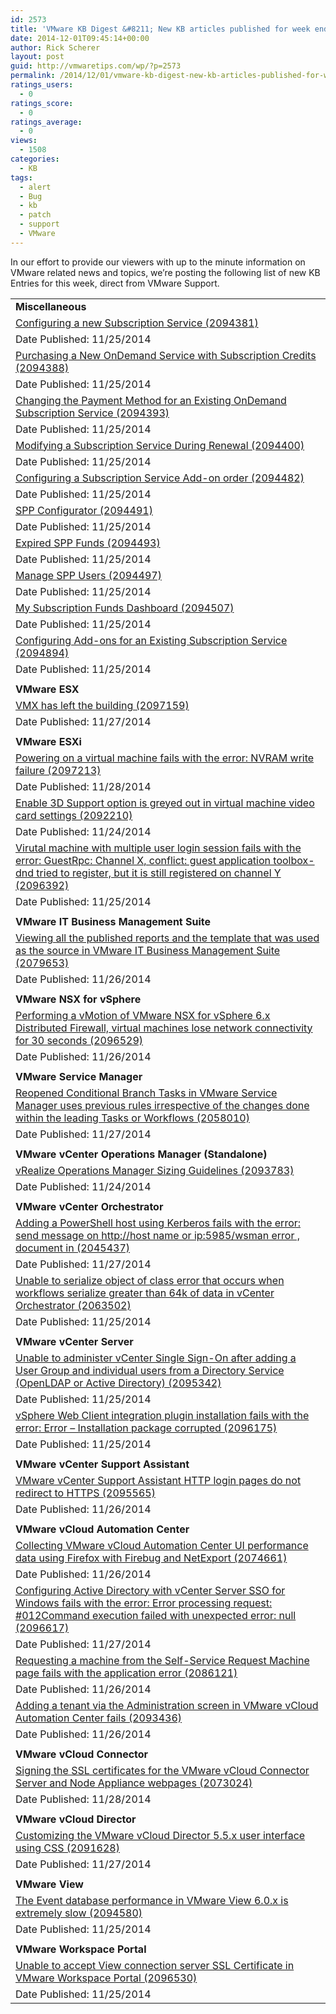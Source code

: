 ```yaml
---
id: 2573
title: 'VMware KB Digest &#8211; New KB articles published for week ending 11/29/14'
date: 2014-12-01T09:45:14+00:00
author: Rick Scherer
layout: post
guid: http://vmwaretips.com/wp/?p=2573
permalink: /2014/12/01/vmware-kb-digest-new-kb-articles-published-for-week-ending-112914/
ratings_users:
  - 0
ratings_score:
  - 0
ratings_average:
  - 0
views:
  - 1508
categories:
  - KB
tags:
  - alert
  - Bug
  - kb
  - patch
  - support
  - VMware
---
```

In our effort to provide our viewers with up to the minute information on VMware related news and topics, we&#8217;re posting the following list of new KB Entries for this week, direct from VMware Support.

<!--more-->

<table border="0" cellspacing="0" cellpadding="0">
  <tr>
    <td valign="top" width="727">
      <strong>Miscellaneous</strong>
    </td>
  </tr>
  
  <tr>
    <td valign="top" width="727">
      <a href="http://vmw.re/1rN2XVU">Configuring a new Subscription Service (2094381)</a>
    </td>
  </tr>
  
  <tr>
    <td valign="top" width="727">
      Date Published: 11/25/2014
    </td>
  </tr>
  
  <tr>
    <td valign="top" width="727">
      <a href="http://vmw.re/11JqZEO">Purchasing a New OnDemand Service with Subscription Credits (2094388)</a>
    </td>
  </tr>
  
  <tr>
    <td valign="top" width="727">
      Date Published: 11/25/2014
    </td>
  </tr>
  
  <tr>
    <td valign="top" width="727">
      <a href="http://vmw.re/11JqZEQ">Changing the Payment Method for an Existing OnDemand Subscription Service (2094393)</a>
    </td>
  </tr>
  
  <tr>
    <td valign="top" width="727">
      Date Published: 11/25/2014
    </td>
  </tr>
  
  <tr>
    <td valign="top" width="727">
      <a href="http://vmw.re/1rN2ZgF">Modifying a Subscription Service During Renewal (2094400)</a>
    </td>
  </tr>
  
  <tr>
    <td valign="top" width="727">
      Date Published: 11/25/2014
    </td>
  </tr>
  
  <tr>
    <td valign="top" width="727">
      <a href="http://vmw.re/11JqZEW">Configuring a Subscription Service Add-on order (2094482)</a>
    </td>
  </tr>
  
  <tr>
    <td valign="top" width="727">
      Date Published: 11/25/2014
    </td>
  </tr>
  
  <tr>
    <td valign="top" width="727">
      <a href="http://vmw.re/11JqZos">SPP Configurator (2094491)</a>
    </td>
  </tr>
  
  <tr>
    <td valign="top" width="727">
      Date Published: 11/25/2014
    </td>
  </tr>
  
  <tr>
    <td valign="top" width="727">
      <a href="http://vmw.re/11JqYkp">Expired SPP Funds (2094493)</a>
    </td>
  </tr>
  
  <tr>
    <td valign="top" width="727">
      Date Published: 11/25/2014
    </td>
  </tr>
  
  <tr>
    <td valign="top" width="727">
      <a href="http://vmw.re/1rN2YcD">Manage SPP Users (2094497)</a>
    </td>
  </tr>
  
  <tr>
    <td valign="top" width="727">
      Date Published: 11/25/2014
    </td>
  </tr>
  
  <tr>
    <td valign="top" width="727">
      <a href="http://vmw.re/1rN3183">My Subscription Funds Dashboard (2094507)</a>
    </td>
  </tr>
  
  <tr>
    <td valign="top" width="727">
      Date Published: 11/25/2014
    </td>
  </tr>
  
  <tr>
    <td valign="top" width="727">
      <a href="http://vmw.re/1rN3185">Configuring Add-ons for an Existing Subscription Service (2094894)</a>
    </td>
  </tr>
  
  <tr>
    <td valign="top" width="727">
      Date Published: 11/25/2014
    </td>
  </tr>
  
  <tr>
    <td valign="top" width="727">
    </td>
  </tr>
  
  <tr>
    <td valign="top" width="727">
      <strong>VMware ESX</strong>
    </td>
  </tr>
  
  <tr>
    <td valign="top" width="727">
      <a href="http://vmw.re/11JqZVo">VMX has left the building (2097159)</a>
    </td>
  </tr>
  
  <tr>
    <td valign="top" width="727">
      Date Published: 11/27/2014
    </td>
  </tr>
  
  <tr>
    <td valign="top" width="727">
    </td>
  </tr>
  
  <tr>
    <td valign="top" width="727">
      <strong>VMware ESXi</strong>
    </td>
  </tr>
  
  <tr>
    <td valign="top" width="727">
      <a href="http://vmw.re/11JqZVq">Powering on a virtual machine fails with the error: NVRAM write failure (2097213)</a>
    </td>
  </tr>
  
  <tr>
    <td valign="top" width="727">
      Date Published: 11/28/2014
    </td>
  </tr>
  
  <tr>
    <td valign="top" width="727">
      <a href="http://vmw.re/1rN2ZNr">Enable 3D Support option is greyed out in virtual machine video card settings (2092210)</a>
    </td>
  </tr>
  
  <tr>
    <td valign="top" width="727">
      Date Published: 11/24/2014
    </td>
  </tr>
  
  <tr>
    <td valign="top" width="727">
      <a href="http://vmw.re/1rN2ZNv">Virutal machine with multiple user login session fails with the error: GuestRpc: Channel X, conflict: guest application toolbox-dnd tried to register, but it is still registered on channel Y (2096392)</a>
    </td>
  </tr>
  
  <tr>
    <td valign="top" width="727">
      Date Published: 11/25/2014
    </td>
  </tr>
  
  <tr>
    <td valign="top" width="727">
    </td>
  </tr>
  
  <tr>
    <td valign="top" width="727">
      <strong>VMware IT Business Management Suite</strong>
    </td>
  </tr>
  
  <tr>
    <td valign="top" width="727">
      <a href="http://vmw.re/1rN31oC">Viewing all the published reports and the template that was used as the source in VMware IT Business Management Suite (2079653)</a>
    </td>
  </tr>
  
  <tr>
    <td valign="top" width="727">
      Date Published: 11/26/2014
    </td>
  </tr>
  
  <tr>
    <td valign="top" width="727">
    </td>
  </tr>
  
  <tr>
    <td valign="top" width="727">
      <strong>VMware NSX for vSphere</strong>
    </td>
  </tr>
  
  <tr>
    <td valign="top" width="727">
      <a href="http://vmw.re/1rN31oE">Performing a vMotion of VMware NSX for vSphere 6.x Distributed Firewall, virtual machines lose network connectivity for 30 seconds (2096529)</a>
    </td>
  </tr>
  
  <tr>
    <td valign="top" width="727">
      Date Published: 11/26/2014
    </td>
  </tr>
  
  <tr>
    <td valign="top" width="727">
    </td>
  </tr>
  
  <tr>
    <td valign="top" width="727">
      <strong>VMware Service Manager</strong>
    </td>
  </tr>
  
  <tr>
    <td valign="top" width="727">
      <a href="http://vmw.re/11JqYAM">Reopened Conditional Branch Tasks in VMware Service Manager uses previous rules irrespective of the changes done within the leading Tasks or Workflows (2058010)</a>
    </td>
  </tr>
  
  <tr>
    <td valign="top" width="727">
      Date Published: 11/27/2014
    </td>
  </tr>
  
  <tr>
    <td valign="top" width="727">
    </td>
  </tr>
  
  <tr>
    <td valign="top" width="727">
      <strong>VMware vCenter Operations Manager (Standalone)</strong>
    </td>
  </tr>
  
  <tr>
    <td valign="top" width="727">
      <a href="http://vmw.re/1rN2ZND">vRealize Operations Manager Sizing Guidelines (2093783)</a>
    </td>
  </tr>
  
  <tr>
    <td valign="top" width="727">
      Date Published: 11/24/2014
    </td>
  </tr>
  
  <tr>
    <td valign="top" width="727">
    </td>
  </tr>
  
  <tr>
    <td valign="top" width="727">
      <strong>VMware vCenter Orchestrator</strong>
    </td>
  </tr>
  
  <tr>
    <td valign="top" width="727">
      <a href="http://vmw.re/11JqYAQ">Adding a PowerShell host using Kerberos fails with the error: send message on http://host name or ip:5985/wsman error , document in <?xml version=”1.0? encoding=”UTF-8??> (2045437)</a>
    </td>
  </tr>
  
  <tr>
    <td valign="top" width="727">
      Date Published: 11/27/2014
    </td>
  </tr>
  
  <tr>
    <td valign="top" width="727">
      <a href="http://vmw.re/1rN303Z">Unable to serialize object of class error that occurs when workflows serialize greater than 64k of data in vCenter Orchestrator (2063502)</a>
    </td>
  </tr>
  
  <tr>
    <td valign="top" width="727">
      Date Published: 11/25/2014
    </td>
  </tr>
  
  <tr>
    <td valign="top" width="727">
    </td>
  </tr>
  
  <tr>
    <td valign="top" width="727">
      <strong>VMware vCenter Server</strong>
    </td>
  </tr>
  
  <tr>
    <td valign="top" width="727">
      <a href="http://vmw.re/11JqYAS">Unable to administer vCenter Single Sign-On after adding a User Group and individual users from a Directory Service (OpenLDAP or Active Directory) (2095342)</a>
    </td>
  </tr>
  
  <tr>
    <td valign="top" width="727">
      Date Published: 11/25/2014
    </td>
  </tr>
  
  <tr>
    <td valign="top" width="727">
      <a href="http://vmw.re/1rN31oM">vSphere Web Client integration plugin installation fails with the error: Error – Installation package corrupted (2096175)</a>
    </td>
  </tr>
  
  <tr>
    <td valign="top" width="727">
      Date Published: 11/25/2014
    </td>
  </tr>
  
  <tr>
    <td valign="top" width="727">
    </td>
  </tr>
  
  <tr>
    <td valign="top" width="727">
      <strong>VMware vCenter Support Assistant</strong>
    </td>
  </tr>
  
  <tr>
    <td valign="top" width="727">
      <a href="http://vmw.re/11JqYko">VMware vCenter Support Assistant HTTP login pages do not redirect to HTTPS (2095565)</a>
    </td>
  </tr>
  
  <tr>
    <td valign="top" width="727">
      Date Published: 11/26/2014
    </td>
  </tr>
  
  <tr>
    <td valign="top" width="727">
    </td>
  </tr>
  
  <tr>
    <td valign="top" width="727">
      <strong>VMware vCloud Automation Center</strong>
    </td>
  </tr>
  
  <tr>
    <td valign="top" width="727">
      <a href="http://vmw.re/1rN304c">Collecting VMware vCloud Automation Center UI performance data using Firefox with Firebug and NetExport (2074661)</a>
    </td>
  </tr>
  
  <tr>
    <td valign="top" width="727">
      Date Published: 11/26/2014
    </td>
  </tr>
  
  <tr>
    <td valign="top" width="727">
      <a href="http://vmw.re/11JqYB0">Configuring Active Directory with vCenter Server SSO for Windows fails with the error: Error processing request: #012Command execution failed with unexpected error: null (2096617)</a>
    </td>
  </tr>
  
  <tr>
    <td valign="top" width="727">
      Date Published: 11/27/2014
    </td>
  </tr>
  
  <tr>
    <td valign="top" width="727">
      <a href="http://vmw.re/1rN31F8">Requesting a machine from the Self-Service Request Machine page fails with the application error (2086121)</a>
    </td>
  </tr>
  
  <tr>
    <td valign="top" width="727">
      Date Published: 11/26/2014
    </td>
  </tr>
  
  <tr>
    <td valign="top" width="727">
      <a href="http://vmw.re/11Jr1wq">Adding a tenant via the Administration screen in VMware vCloud Automation Center fails (2093436)</a>
    </td>
  </tr>
  
  <tr>
    <td valign="top" width="727">
      Date Published: 11/26/2014
    </td>
  </tr>
  
  <tr>
    <td valign="top" width="727">
    </td>
  </tr>
  
  <tr>
    <td valign="top" width="727">
      <strong>VMware vCloud Connector</strong>
    </td>
  </tr>
  
  <tr>
    <td valign="top" width="727">
      <a href="http://vmw.re/1rN30kC">Signing the SSL certificates for the VMware vCloud Connector Server and Node Appliance webpages (2073024)</a>
    </td>
  </tr>
  
  <tr>
    <td valign="top" width="727">
      Date Published: 11/28/2014
    </td>
  </tr>
  
  <tr>
    <td valign="top" width="727">
    </td>
  </tr>
  
  <tr>
    <td valign="top" width="727">
      <strong>VMware vCloud Director</strong>
    </td>
  </tr>
  
  <tr>
    <td valign="top" width="727">
      <a href="http://vmw.re/11Jr1wu">Customizing the VMware vCloud Director 5.5.x user interface using CSS (2091628)</a>
    </td>
  </tr>
  
  <tr>
    <td valign="top" width="727">
      Date Published: 11/27/2014
    </td>
  </tr>
  
  <tr>
    <td valign="top" width="727">
    </td>
  </tr>
  
  <tr>
    <td valign="top" width="727">
      <strong>VMware View</strong>
    </td>
  </tr>
  
  <tr>
    <td valign="top" width="727">
      <a href="http://vmw.re/1rN30B3">The Event database performance in VMware View 6.0.x is extremely slow (2094580)</a>
    </td>
  </tr>
  
  <tr>
    <td valign="top" width="727">
      Date Published: 11/25/2014
    </td>
  </tr>
  
  <tr>
    <td valign="top" width="727">
    </td>
  </tr>
  
  <tr>
    <td valign="top" width="727">
      <strong>VMware Workspace Portal</strong>
    </td>
  </tr>
  
  <tr>
    <td valign="top" width="727">
      <a href="http://vmw.re/1rN30Bb">Unable to accept View connection server SSL Certificate in VMware Workspace Portal (2096530)</a>
    </td>
  </tr>
  
  <tr>
    <td valign="top" width="727">
      Date Published: 11/25/2014
    </td>
  </tr>
</table>

<div class="feedflare">
</div>